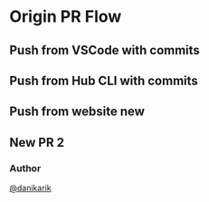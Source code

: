 # Origin PR Flow

## Push from VSCode with commits

## Push from Hub CLI with commits

## Push from website new

## New PR 2

### Author

[@danikarik](https://github.com/danikarik)

